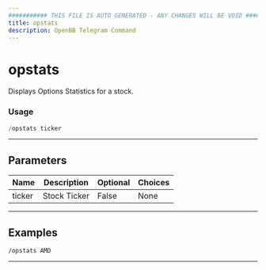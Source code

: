 ```yaml
---
########### THIS FILE IS AUTO GENERATED - ANY CHANGES WILL BE VOID ###########
title: opstats
description: OpenBB Telegram Command
---
```


# opstats

Displays Options Statistics for a stock.

### Usage

```python wordwrap
/opstats ticker
```

---

## Parameters

| Name | Description | Optional | Choices |
| ---- | ----------- | -------- | ------- |
| ticker | Stock Ticker | False | None |


---

## Examples

```
/opstats AMD
```
---
